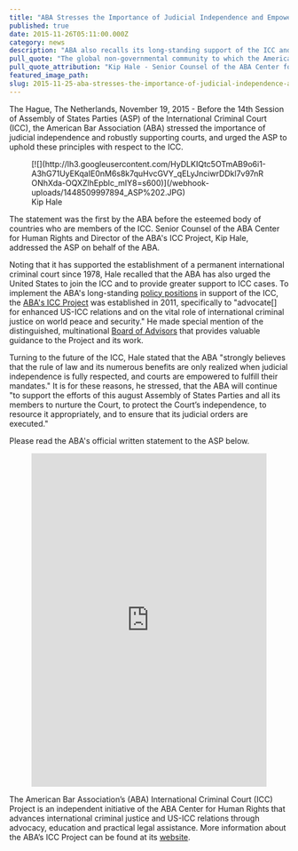 ```yaml
---
title: "ABA Stresses the Importance of Judicial Independence and Empowerment Before the ICC Assembly of States Parties"
published: true
date: 2015-11-26T05:11:00.000Z
category: news
description: "ABA also recalls its long-standing support of the ICC and its efforts "to advocate for enhanced US-ICC relations and on the vital role of international criminal justice on world peace and security.""
pull_quote: "The global non-governmental community to which the American Bar Association belongs must continue to support and advance the ICC's mandate, and to support the efforts of this august Assembly of States Parties and all its members to nurture the Court, to protect the Court’s independence, to resource it appropriately, and to ensure that its judicial orders are executed. "
pull_quote_attribution: "Kip Hale - Senior Counsel of the ABA Center for Human Rights & Director of the ABA's ICC Project"
featured_image_path:
slug: 2015-11-25-aba-stresses-the-importance-of-judicial-independence-and-empowerment-before-the-icc-assembly-of-states-parties
---
```


The Hague, The Netherlands, November 19, 2015 - Before the 14th Session of Assembly of States Parties (ASP) of the International Criminal Court (ICC), the American Bar Association (ABA) stressed the importance of judicial independence and robustly supporting courts, and urged the ASP to uphold these principles with respect to the ICC.

<figure data-type="image" class="wy-figure-left wy-figure-medium">[![](http://lh3.googleusercontent.com/HyDLKIQtc5OTmAB9o6i1-A3hG71UyEKqaIE0nM6s8k7quHvcGVY_qELyJnciwrDDkl7v97nRONhXda-OQXZlhEpblc_mIY8=s600)](/webhook-uploads/1448509997894_ASP%202.JPG)

<figcaption>Kip Hale</figcaption>

</figure>

The statement was the first by the ABA before the esteemed body of countries who are members of the ICC. Senior Counsel of the ABA Center for Human Rights and Director of the ABA's ICC Project, Kip Hale, addressed the ASP on behalf of the ABA.

Noting that it has supported the establishment of a permanent international criminal court since 1978, Hale recalled that the ABA has also urged the United States to join the ICC and to provide greater support to ICC cases. To implement the ABA's long-standing [policy positions](http://bit.ly/ABA_ICCPolicy) in support of the ICC, the [ABA's ICC Project](http://www.aba-icc.org/) was established in 2011, specifically to "advocate[] for enhanced US-ICC relations and on the vital role of international criminal justice on world peace and security." He made special mention of the distinguished, multinational [Board of Advisors](http://www.aba-icc.org/the-aba-icc-project/board-of-advisors/) that provides valuable guidance to the Project and its work.

Turning to the future of the ICC, Hale stated that the ABA "strongly believes that the rule of law and its numerous benefits are only realized when judicial independence is fully respected, and courts are empowered to fulfill their mandates." It is for these reasons, he stressed, that the ABA will continue "to support the efforts of this august Assembly of States Parties and all its members to nurture the Court, to protect the Court’s independence, to resource it appropriately, and to ensure that its judicial orders are executed."

Please read the ABA's official written statement to the ASP below.

<figure data-type="embed"><iframe class="scribd_iframe_embed" src="https://www.scribd.com/embeds/291188452/content?start_page=1&amp;view_mode=scroll&amp;access_key=key-IxXX2TjX4k653HDLMif5&amp;show_recommendations=true" data-auto-height="false" data-aspect-ratio="0.7729220222793488" scrolling="no" id="doc_282" width="100%" height="600" frameborder="0"></iframe></figure>

The American Bar Association’s (ABA) International Criminal Court (ICC) Project is an independent initiative of the ABA Center for Human Rights that advances international criminal justice and US-ICC relations through advocacy, education and practical legal assistance. More information about the ABA’s ICC Project can be found at its [website](http://www.aba-icc.org/).

